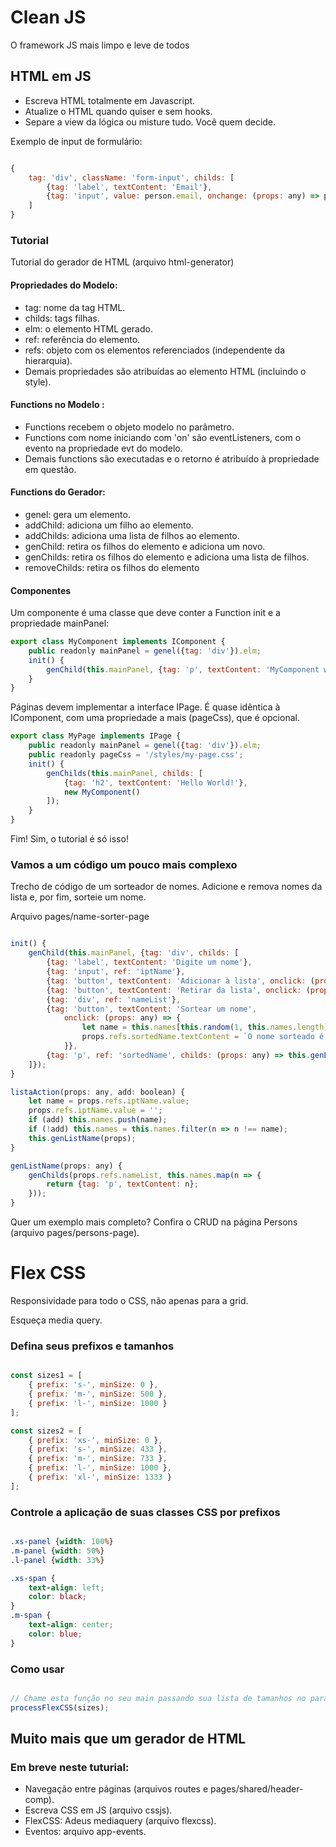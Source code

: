 # Clean JS

O framework JS mais limpo e leve de todos

## HTML em JS

- Escreva HTML totalmente em Javascript.
- Atualize o HTML quando quiser e sem hooks.
- Separe a view da lógica ou misture tudo. Você quem decide.

Exemplo de input de formulário:

```Javascript

{
    tag: 'div', className: 'form-input', childs: [
        {tag: 'label', textContent: 'Email'},
        {tag: 'input', value: person.email, onchange: (props: any) => person.name = props.elm.value}
    ]
}

```

### Tutorial

Tutorial do gerador de HTML (arquivo html-generator)

#### Propriedades do Modelo:

- tag: nome da tag HTML.
- childs: tags filhas.
- elm: o elemento HTML gerado.
- ref: referência do elemento.
- refs: objeto com os elementos referenciados (independente da hierarquia).
- Demais propriedades são atribuídas ao elemento HTML (incluindo o style).

#### Functions no Modelo :

- Functions recebem o objeto modelo no parâmetro.
- Functions com nome iniciando com 'on' são eventListeners, com o evento na propriedade evt do modelo.
- Demais functions são executadas e o retorno é atribuído à propriedade em questão.

#### Functions do Gerador:

- genel: gera um elemento.
- addChild: adiciona um filho ao elemento.
- addChilds: adiciona uma lista de filhos ao elemento.
- genChild: retira os filhos do elemento e adiciona um novo.
- genChilds: retira os filhos do elemento e adiciona uma lista de filhos.
- removeChilds: retira os filhos do elemento

#### Componentes

Um componente é uma classe que deve conter a Function init e a propriedade mainPanel:

```Javascript
export class MyComponent implements IComponent {
    public readonly mainPanel = genel({tag: 'div'}).elm;
    init() {
        genChild(this.mainPanel, {tag: 'p', textContent: 'MyComponent works!'});
    }
}
```

Páginas devem implementar a interface IPage. É quase idêntica à IComponent, com uma propriedade a mais (pageCss), que é opcional.

```Javascript
export class MyPage implements IPage {
    public readonly mainPanel = genel({tag: 'div'}).elm;
    public readonly pageCss = '/styles/my-page.css';
    init() {
        genChilds(this.mainPanel, childs: [
            {tag: 'h2', textContent: 'Hello World!'},
            new MyComponent()
        ]);
    }
}
```

Fim!
Sim, o tutorial é só isso!

### Vamos a um código um pouco mais complexo

Trecho de código de um sorteador de nomes.
Adicione e remova nomes da lista e, por fim, sorteie um nome.

Arquivo pages/name-sorter-page

```Javascript

init() {
    genChild(this.mainPanel, {tag: 'div', childs: [
        {tag: 'label', textContent: 'Digite um nome'},
        {tag: 'input', ref: 'iptName'},
        {tag: 'button', textContent: 'Adicionar à lista', onclick: (props: any) => this.listaAction(props, true)},
        {tag: 'button', textContent: 'Retirar da lista', onclick: (props: any) => this.listaAction(props, false)},
        {tag: 'div', ref: 'nameList'},
        {tag: 'button', textContent: 'Sortear um nome',
            onclick: (props: any) => {
                let name = this.names[this.random(1, this.names.length) - 1];
                props.refs.sortedName.textContent = `O nome sorteado é: ${name}`;
            }},
        {tag: 'p', ref: 'sortedName', childs: (props: any) => this.genListName(props)}
    ]});
}

listaAction(props: any, add: boolean) {
    let name = props.refs.iptName.value;
    props.refs.iptName.value = '';
    if (add) this.names.push(name);
    if (!add) this.names = this.names.filter(n => n !== name);
    this.genListName(props);
}

genListName(props: any) {
    genChilds(props.refs.nameList, this.names.map(n => {
        return {tag: 'p', textContent: n};
    }));
}

```

Quer um exemplo mais completo?
Confira o CRUD na página Persons (arquivo pages/persons-page).

# Flex CSS

Responsividade para todo o CSS, não apenas para a grid.

Esqueça media query.

### Defina seus prefixos e tamanhos

```Javascript

const sizes1 = [
    { prefix: 's-', minSize: 0 },
    { prefix: 'm-', minSize: 500 },
    { prefix: 'l-', minSize: 1000 }
];

const sizes2 = [
    { prefix: 'xs-', minSize: 0 },
    { prefix: 's-', minSize: 433 },
    { prefix: 'm-', minSize: 733 },
    { prefix: 'l-', minSize: 1000 },
    { prefix: 'xl-', minSize: 1333 }
];

```

### Controle a aplicação de suas classes CSS por prefixos

```CSS

.xs-panel {width: 100%}
.m-panel {width: 50%}
.l-panel {width: 33%}

.xs-span {
    text-align: left;
    color: black;
}
.m-span {
    text-align: center;
    color: blue;
}

```

### Como usar

```Javascript

// Chame esta função no seu main passando sua lista de tamanhos no parâmetro, ou não, para usar os tamanhos default.
processFlexCSS(sizes);

```

## Muito mais que um gerador de HTML

### Em breve neste tuturial:

- Navegação entre páginas (arquivos routes e pages/shared/header-comp).
- Escreva CSS em JS (arquivo cssjs).
- FlexCSS: Adeus mediaquery (arquivo flexcss).
- Eventos: arquivo app-events.
